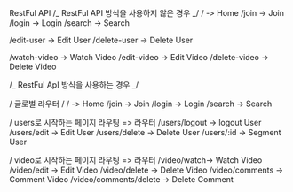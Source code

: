 RestFul API
/_ RestFul API 방식을 사용하지 않은 경우 _/
/ -> Home
/join -> Join
/login -> Login
/search -> Search

/edit-user -> Edit User
/delete-user -> Delete User

/watch-video -> Watch Video
/edit-video -> Edit Video
/delete-video -> Delete Video

/_ RestFul ApI 방식을 사용하는 경우 _/

/ 글로벌 라우터 /
/ -> Home
/join -> Join
/login -> Login
/search -> Search

/ users로 시작하는 페이지 라우팅 => 라우터
/users/logout -> logout User
/users/edit -> Edit User
/users/delete -> Delete User
/users/:id -> Segment User

/ video로 시작하는 페이지 라우팅 => 라우터
/video/watch-> Watch Video
/video/edit -> Edit Video
/video/delete -> Delete Video
/video/comments -> Comment Video
/video/comments/delete -> Delete Comment
